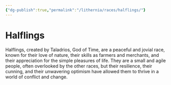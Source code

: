 ```yaml
---
{"dg-publish":true,"permalink":"/lithernia/races/halflings/"}
---
```



# Halflings

Halflings,  created by Taladrios,  God of Time,  are a peaceful and jovial race,  known for their love of nature,  their skills as farmers and merchants,  and their appreciation for the simple pleasures of life.  They are a small and agile people,  often overlooked by the other races,  but their resilience,  their cunning,  and their unwavering optimism have allowed them to thrive in a world of conflict and change.  
